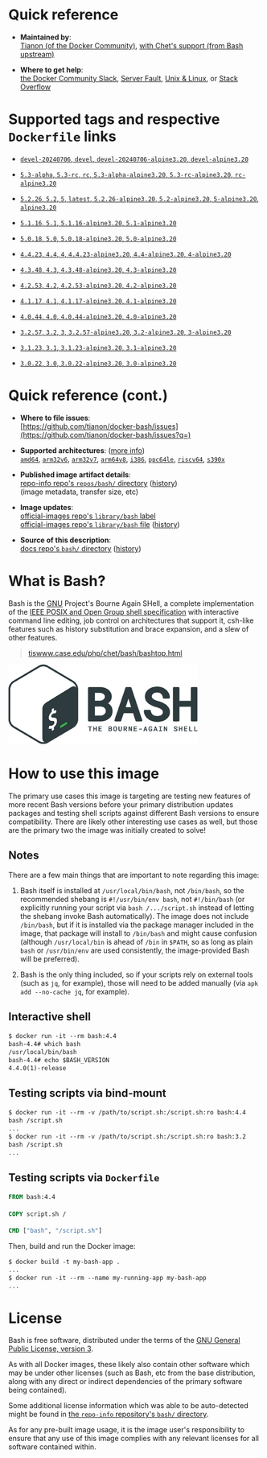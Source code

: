 <!--

********************************************************************************

WARNING:

    DO NOT EDIT "bash/README.md"

    IT IS AUTO-GENERATED

    (from the other files in "bash/" combined with a set of templates)

********************************************************************************

-->

# Quick reference

-	**Maintained by**:  
	[Tianon (of the Docker Community)](https://github.com/tianon/docker-bash), [with Chet's support (from Bash upstream)](https://github.com/docker-library/official-images/pull/2217#issue-181031192)

-	**Where to get help**:  
	[the Docker Community Slack](https://dockr.ly/comm-slack), [Server Fault](https://serverfault.com/help/on-topic), [Unix & Linux](https://unix.stackexchange.com/help/on-topic), or [Stack Overflow](https://stackoverflow.com/help/on-topic)

# Supported tags and respective `Dockerfile` links

-	[`devel-20240706`, `devel`, `devel-20240706-alpine3.20`, `devel-alpine3.20`](https://github.com/tianon/docker-bash/blob/8f17b86ca80f75e0c7a0740b9d3ce8865c5d4513/devel/Dockerfile)

-	[`5.3-alpha`, `5.3-rc`, `rc`, `5.3-alpha-alpine3.20`, `5.3-rc-alpine3.20`, `rc-alpine3.20`](https://github.com/tianon/docker-bash/blob/f487bffdced60fba425283c84317e6492488a252/5.3-rc/Dockerfile)

-	[`5.2.26`, `5.2`, `5`, `latest`, `5.2.26-alpine3.20`, `5.2-alpine3.20`, `5-alpine3.20`, `alpine3.20`](https://github.com/tianon/docker-bash/blob/967275700d273c985448c889a4e825008cd1fb97/5.2/Dockerfile)

-	[`5.1.16`, `5.1`, `5.1.16-alpine3.20`, `5.1-alpine3.20`](https://github.com/tianon/docker-bash/blob/afbd6361eb8ec05bb0ea5fcfb118a69eb59b539d/5.1/Dockerfile)

-	[`5.0.18`, `5.0`, `5.0.18-alpine3.20`, `5.0-alpine3.20`](https://github.com/tianon/docker-bash/blob/699819eee5befbf7ac7f906e7a30171287de720b/5.0/Dockerfile)

-	[`4.4.23`, `4.4`, `4`, `4.4.23-alpine3.20`, `4.4-alpine3.20`, `4-alpine3.20`](https://github.com/tianon/docker-bash/blob/f7d533503f4423a7542fd5479b053a35027025a1/4.4/Dockerfile)

-	[`4.3.48`, `4.3`, `4.3.48-alpine3.20`, `4.3-alpine3.20`](https://github.com/tianon/docker-bash/blob/0f38d86a4e6b5431d22f2afb2bd7c181221ad7d7/4.3/Dockerfile)

-	[`4.2.53`, `4.2`, `4.2.53-alpine3.20`, `4.2-alpine3.20`](https://github.com/tianon/docker-bash/blob/05f9e93fbf2b995ee28a757b3cbcd0ae8d90445c/4.2/Dockerfile)

-	[`4.1.17`, `4.1`, `4.1.17-alpine3.20`, `4.1-alpine3.20`](https://github.com/tianon/docker-bash/blob/9e8e378aa52eebb91a1c74b9b4b8db724d4cef95/4.1/Dockerfile)

-	[`4.0.44`, `4.0`, `4.0.44-alpine3.20`, `4.0-alpine3.20`](https://github.com/tianon/docker-bash/blob/94dfac8edcd2f9cab9ad6277d5b621d3b68ed865/4.0/Dockerfile)

-	[`3.2.57`, `3.2`, `3`, `3.2.57-alpine3.20`, `3.2-alpine3.20`, `3-alpine3.20`](https://github.com/tianon/docker-bash/blob/bd69755669b80037ca0d1e2181a823860af9737d/3.2/Dockerfile)

-	[`3.1.23`, `3.1`, `3.1.23-alpine3.20`, `3.1-alpine3.20`](https://github.com/tianon/docker-bash/blob/a83617b0ccad194449d1b3302900d0e3da9208b0/3.1/Dockerfile)

-	[`3.0.22`, `3.0`, `3.0.22-alpine3.20`, `3.0-alpine3.20`](https://github.com/tianon/docker-bash/blob/70ab2885f72c548029c8121364a553c35e7a68bb/3.0/Dockerfile)

# Quick reference (cont.)

-	**Where to file issues**:  
	[https://github.com/tianon/docker-bash/issues](https://github.com/tianon/docker-bash/issues?q=)

-	**Supported architectures**: ([more info](https://github.com/docker-library/official-images#architectures-other-than-amd64))  
	[`amd64`](https://hub.docker.com/r/amd64/bash/), [`arm32v6`](https://hub.docker.com/r/arm32v6/bash/), [`arm32v7`](https://hub.docker.com/r/arm32v7/bash/), [`arm64v8`](https://hub.docker.com/r/arm64v8/bash/), [`i386`](https://hub.docker.com/r/i386/bash/), [`ppc64le`](https://hub.docker.com/r/ppc64le/bash/), [`riscv64`](https://hub.docker.com/r/riscv64/bash/), [`s390x`](https://hub.docker.com/r/s390x/bash/)

-	**Published image artifact details**:  
	[repo-info repo's `repos/bash/` directory](https://github.com/docker-library/repo-info/blob/master/repos/bash) ([history](https://github.com/docker-library/repo-info/commits/master/repos/bash))  
	(image metadata, transfer size, etc)

-	**Image updates**:  
	[official-images repo's `library/bash` label](https://github.com/docker-library/official-images/issues?q=label%3Alibrary%2Fbash)  
	[official-images repo's `library/bash` file](https://github.com/docker-library/official-images/blob/master/library/bash) ([history](https://github.com/docker-library/official-images/commits/master/library/bash))

-	**Source of this description**:  
	[docs repo's `bash/` directory](https://github.com/docker-library/docs/tree/master/bash) ([history](https://github.com/docker-library/docs/commits/master/bash))

# What is Bash?

Bash is the [GNU](http://www.gnu.org/) Project's Bourne Again SHell, a complete implementation of the [IEEE POSIX and Open Group shell specification](http://www.opengroup.org/onlinepubs/9699919799/nfindex.html) with interactive command line editing, job control on architectures that support it, csh-like features such as history substitution and brace expansion, and a slew of other features.

> [tiswww.case.edu/php/chet/bash/bashtop.html](https://tiswww.case.edu/php/chet/bash/bashtop.html)

![logo](https://raw.githubusercontent.com/docker-library/docs/5cb6fef6ed317e5af7e1e14e64c18c2b81657e81/bash/logo.png)

# How to use this image

The primary use cases this image is targeting are testing new features of more recent Bash versions before your primary distribution updates packages and testing shell scripts against different Bash versions to ensure compatibility. There are likely other interesting use cases as well, but those are the primary two the image was initially created to solve!

## Notes

There are a few main things that are important to note regarding this image:

1.	Bash itself is installed at `/usr/local/bin/bash`, not `/bin/bash`, so the recommended shebang is `#!/usr/bin/env bash`, not `#!/bin/bash` (or explicitly running your script via `bash /.../script.sh` instead of letting the shebang invoke Bash automatically). The image does not include `/bin/bash`, but if it is installed via the package manager included in the image, that package will install to `/bin/bash` and might cause confusion (although `/usr/local/bin` is ahead of `/bin` in `$PATH`, so as long as plain `bash` or `/usr/bin/env` are used consistently, the image-provided Bash will be preferred).

2.	Bash is the only thing included, so if your scripts rely on external tools (such as `jq`, for example), those will need to be added manually (via `apk add --no-cache jq`, for example).

## Interactive shell

```console
$ docker run -it --rm bash:4.4
bash-4.4# which bash
/usr/local/bin/bash
bash-4.4# echo $BASH_VERSION
4.4.0(1)-release
```

## Testing scripts via bind-mount

```console
$ docker run -it --rm -v /path/to/script.sh:/script.sh:ro bash:4.4 bash /script.sh
...
$ docker run -it --rm -v /path/to/script.sh:/script.sh:ro bash:3.2 bash /script.sh
...
```

## Testing scripts via `Dockerfile`

```dockerfile
FROM bash:4.4

COPY script.sh /

CMD ["bash", "/script.sh"]
```

Then, build and run the Docker image:

```console
$ docker build -t my-bash-app .
...
$ docker run -it --rm --name my-running-app my-bash-app
...
```

# License

Bash is free software, distributed under the terms of the [GNU General Public License, version 3](http://www.gnu.org/licenses/gpl.html).

As with all Docker images, these likely also contain other software which may be under other licenses (such as Bash, etc from the base distribution, along with any direct or indirect dependencies of the primary software being contained).

Some additional license information which was able to be auto-detected might be found in [the `repo-info` repository's `bash/` directory](https://github.com/docker-library/repo-info/tree/master/repos/bash).

As for any pre-built image usage, it is the image user's responsibility to ensure that any use of this image complies with any relevant licenses for all software contained within.
